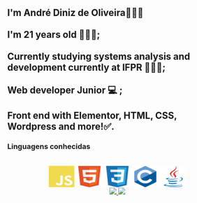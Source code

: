 <h2>I'm <b>André Diniz de Oliveira👨🏽‍💻 </b><br>
 <br> I'm 21 years old 👨🏽‍💻;<br><br>
 Currently studying systems analysis and development currently at IFPR 👨🏽‍🎓;<br><br>
 Web developer Junior 💻 ;<br><br>
 Front end with Elementor, HTML, CSS, Wordpress and more!✅. 
 
</h2>

<h3><strong>Linguagens conhecidas</strong></h3>

 <div align="center" style="display-flex" style="margin: 2rem"><br>
  <img align="center" alt="andre-Js" height="50" width="60" src="https://raw.githubusercontent.com/devicons/devicon/master/icons/javascript/javascript-plain.svg">
  <img align="center" alt="andre-HTML" height="50" width="60" src="https://raw.githubusercontent.com/devicons/devicon/master/icons/html5/html5-original.svg">
  <img align="center" alt="andre-CSS" height="50" width="60" src="https://raw.githubusercontent.com/devicons/devicon/master/icons/css3/css3-original.svg">
  <img align="center" alt ="andre-c" height="50" width="60" src="https://github.com/devicons/devicon/blob/master/icons/c/c-original.svg"> 
  <img align="center" alt="andre-java" height="50" width="60" margin="30" src="https://github.com/devicons/devicon/blob/master/icons/java/java-original.svg" >
</div>

<div align="center" style="display-flex;" style="padding: 20px">
  <a href="https://github.com/Deziosh">
  <img height="160rem" src="https://github-readme-stats.vercel.app/api?username=Deziosh&show_icons=true&theme=dark&include_all_commits=true&count_private=false"/>
  <img height="160rem" src="https://github-readme-stats.vercel.app/api/top-langs/?username=Deziosh&layout=compact&langs_count=7&theme=dark"/>
</div>


